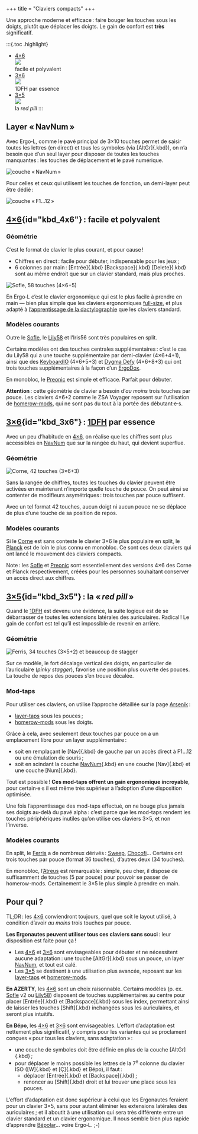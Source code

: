 +++
title = "Claviers compacts"
+++

Une approche moderne et efficace : faire bouger les touches sous les doigts,
plutôt que déplacer les doigts. Le gain de confort est **très** significatif.

<!--more-->

<style>
.toc ul { display: flex; flex-direction: row; margin 0; padding: 0; }
.toc li { flex: 1; list-style-type: none; margin: 0 1em; text-align: center; }
@media (max-width: 480px) {
  .toc ul { flex-direction: column; }
  .toc li { margin: 1em 0; }
  .toc li img { width: 240px; }
}
</style>
:::{.toc .highlight}
- [4×6][] <br> [![](4x6.svg)][4×6] <br> facile et polyvalent
- [3×6][] <br> [![](3x6.svg)][3×6] <br> 1DFH par essence
- [3×5][] <br> [![](3x5.svg)][3×5] <br> la <i lang="en">red pill</i>
:::


Layer « NavNum »
-------------------------------------------------------------------------------

Avec Ergo‑L, comme le pavé principal de 3×10 touches permet de saisir toutes les
lettres (en direct) et tous les symboles (via [AltGr]{.kbd}), on n’a besoin que
d’un seul layer pour disposer de toutes les touches manquantes : les touches
de déplacement et le pavé numérique.

![couche « NavNum »](navnum.svg)

Pour celles et ceux qui utilisent les touches de fonction, un demi-layer peut
être dédié :

![couche « F1…12 »](func.svg)


[4×6]{id="kbd_4x6"} : facile et polyvalent
--------------------------------------------------------------------------------

### Géométrie

C’est le format de clavier le plus courant, et pour cause !

- Chiffres en direct : facile pour débuter, indispensable pour les jeux ;
- 6 colonnes par main : [Entrée]{.kbd} [Backspace]{.kbd} [Delete]{.kbd} sont au
  même endroit que sur un clavier standard, mais plus proches.

![[Sofle][], 58 touches (4×6+5)](4x6_ergol.svg)

En Ergo‑L c’est le clavier ergonomique qui est le plus facile à prendre en main
— bien plus simple que les claviers ergonomiques [full-size][], et plus adapté à
[l’apprentissage de la dactylographie][dactylo] que les claviers standard.

### Modèles courants

Outre le [Sofle][], le [Lily58][] et l’Iris56 sont très populaires en split.

Certains modèles ont des touches centrales supplémentaires : c’est le cas du
Lily58 qui a une touche supplémentaire par demi-clavier (4×6+4+1), ainsi que des
[KeyboardIO][Model100] (4×6+5+3) et [Dygma Defy][Defy] (4×6+8+3) qui ont trois
touches supplémentaires à la façon d’un [ErgoDox][].

En monobloc, le [Preonic][] est simple et efficace. Parfait pour débuter.

**Attention** : cette géométrie de clavier a besoin d’*au moins* trois touches
par pouce. Les claviers 4×6+2 comme le ZSA Voyager reposent sur l’utilisation de
[homerow-mods][], qui ne sont pas du tout à la portée des débutant·e·s.


[3×6]{id="kbd_3x6"} : [1DFH][] par essence
--------------------------------------------------------------------------------

Avec un peu d’habitude en [4×6][], on réalise que les chiffres sont plus
accessibles en [NavNum][] que sur la rangée du haut, qui devient superflue.

### Géométrie
 
![[Corne][], 42 touches (3×6+3)](3x6_ergol.svg)

Sans la rangée de chiffres, toutes les touches du clavier peuvent être activées
en maintenant n’importe quelle touche de pouce. On peut ainsi se contenter de
modifieurs asymétriques : trois touches par pouce suffisent.

Avec un tel format 42 touches, aucun doigt ni aucun pouce ne se déplace de plus
d’une touche de sa position de repos.

### Modèles courants

Si le [Corne][] est sans conteste le clavier 3×6 le plus populaire en split, le
[Planck][] est de loin le plus connu en monobloc. Ce sont ces deux claviers qui
ont lancé le mouvement des claviers compacts.

Note : les [Sofle][] et [Preonic][] sont essentiellement des versions 4×6 des
Corne et Planck respectivement, créées pour les personnes souhaitant conserver
un accès direct aux chiffres.


[3×5]{id="kbd_3x5"} : la « <i lang="en">red pill</i> »
--------------------------------------------------------------------------------

Quand le [1DFH][] est devenu une évidence, la suite logique est de se
débarrasser de toutes les extensions latérales des auriculaires. Radical ! Le
gain de confort est tel qu’il est impossible de revenir en arrière.

### Géométrie

![[Ferris][], 34 touches (3×5+2) et beaucoup de *stagger*](3x5_ergol.svg)

Sur ce modèle, le fort décalage vertical des doigts, en particulier de
l’auriculaire (<i lang="en">pinky stagger</i>), favorise une position plus
ouverte des pouces. La touche de repos des pouces s’en trouve décalée.

### Mod-taps

Pour utiliser ces claviers, on utilise l’approche détaillée sur la page
[Arsenik][] :

- [layer-taps][] sous les pouces ;
- [homerow-mods][] sous les doigts.

Grâce à cela, avec seulement deux touches par pouce on a un emplacement libre
pour un layer supplémentaire :

- soit en remplaçant le [Nav]{.kbd} de gauche par un accès direct à F1…12 ou
  une émulation de souris ;
- soit en scindant la couche [NavNum]{.kbd} en une couche [Nav]{.kbd} et une
  couche [Num]{.kbd}.

Tout est possible ! **Ces mod-taps offrent un gain ergonomique incroyable**,
pour certain·e·s il est même très supérieur à l’adoption d’une disposition
optimisée.

Une fois l’apprentissage des mod-taps effectué, on ne bouge plus jamais ses
doigts au-delà du pavé alpha : c’est parce que les mod-taps rendent les touches
périphériques inutiles qu’on utilise ces claviers 3×5, et non l’inverse.

### Modèles courants

En split, le [Ferris][] a de nombreux dérivés : [Sweep][], [Chocofi][]… Certains
ont trois touches par pouce (format 36 touches), d’autres deux (34 touches).

En monobloc, l’[Atreus][] est remarquable : simple, peu cher, il dispose de
suffisamment de touches (5 par pouce) pour pouvoir se passer de homerow-mods.
Certainement le 3×5 le plus simple à prendre en main.


Pour qui ?
--------------------------------------------------------------------------------

TL;DR : les [4×6][] conviendront toujours, quel que soit le layout utilisé, à
condition d’avoir *au moins* trois touches par pouce.

**Les Ergonautes peuvent utiliser tous ces claviers sans souci** : leur
disposition est faite pour ça !

- Les [4×6][] et [3×6][] sont envisageables pour débuter et ne nécessitent
  aucune adaptation : une touche [AltGr]{.kbd} sous un pouce, un layer
  [NavNum][], et tout est calé.
- Les [3×5][] se destinent à une utilisation plus avancée, reposant sur les
  [layer-taps][lt] et [homerow-mods][hrm].

**En AZERTY**, les [4×6][] sont un choix raisonnable. Certains modèles (p. ex.
[Sofle][] v2 ou [Lily58][]) disposent de touches supplémentaires au centre pour
placer [Entrée]{.kbd} et [Backspace]{.kbd} sous les index, permettant ainsi de
laisser les touches [Shift]{.kbd} inchangées sous les auriculaires, et seront plus
intuitifs.

**En Bépo**, les [4×6][] et [3×6][] sont envisageables. L’effort d’adaptation
est nettement plus significatif, y compris pour les variantes qui se proclament
conçues « pour tous les claviers, sans adaptation » :

- une couche de symboles doit être définie en plus de la couche [AltGr]{.kbd} ;
- pour déplacer le moins possible les lettres de la 7<sup>e</sup> colonne du
  clavier ISO ([W]{.kbd} et [Ç]{.kbd} et Bépo), il faut :
  - déplacer [Entrée]{.kbd} et [Backspace]{.kbd} ;
  - renoncer au [Shift]{.kbd} droit et lui trouver une place sous les pouces.

L’effort d’adaptation est donc supérieur à celui que les Ergonautes feraient
pour un clavier 3×5, sans pour autant éliminer les extensions latérales des
auriculaires ; et il aboutit à une utilisation qui sera très différente entre un
clavier standard et un clavier ergonomique. Il nous semble bien plus rapide
d’apprendre [Bépolar][]… voire Ergo‑L. ;-)


[4×6]:       #kbd_4x6
[3×6]:       #kbd_3x6
[3×5]:       #kbd_3x5
[NavNum]:    #layer-navnum
[lt]:        #layer-taps
[hrm]:       #homerow-mods
[full-size]: /claviers/full-size
[ErgoDox]:   /claviers/full-size/#géométrie-ergodox
[dactylo]:   /articles/apprendre_a_taper/
[Bépolar]:   /lafayette#bépolar
[1DFH]:      /presentation/#dfh-1u-distance-from-home

[Sofle]:     https://github.com/josefadamcik/SofleKeyboard
[Lily58]:    https://github.com/kata0510/Lily58
[Preonic]:   https://olkb.com/collections/preonic
[Model100]:  https://shop.keyboard.io/products/model-100
[Defy]:      https://dygma.com/pages/defy
[Corne]:     https://github.com/foostan/crkbd
[Planck]:    https://olkb.com/collections/planck
[Ferris]:    https://github.com/pierrechevalier83/ferris
[Sweep]:     https://github.com/davidphilipbarr/Sweep
[Chocofi]:   https://github.com/pashutk/chocofi
[Atreus]:    https://atreus.technomancy.us/

[Arsenik]:       ../arsenik
[layer-taps]:    ../arsenik#layer-taps
[homerow-mods]:  ../arsenik#homerow-mods

[Miryoku]:       https://github.com/manna-harbour/miryoku
[precondition]:  https://precondition.github.io/home-row-mods
[combo-mods]:    https://jasoncarloscox.com/writing/combo-mods/
[Callum-mods]:   https://github.com/qmk/qmk_firmware/blob/user-keymaps-still-present/users/callum/readme.md
